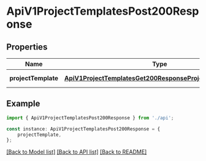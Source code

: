 # ApiV1ProjectTemplatesPost200Response


## Properties

Name | Type | Description | Notes
------------ | ------------- | ------------- | -------------
**projectTemplate** | [**ApiV1ProjectTemplatesGet200ResponseProjectTemplatesInner**](ApiV1ProjectTemplatesGet200ResponseProjectTemplatesInner.md) |  | [default to undefined]

## Example

```typescript
import { ApiV1ProjectTemplatesPost200Response } from './api';

const instance: ApiV1ProjectTemplatesPost200Response = {
    projectTemplate,
};
```

[[Back to Model list]](../README.md#documentation-for-models) [[Back to API list]](../README.md#documentation-for-api-endpoints) [[Back to README]](../README.md)
